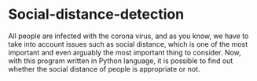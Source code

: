 # Social-distance-detection
All people are infected with the corona virus, and as you know, we have to take into account issues such as social distance, which is one of the most important and even arguably the most important thing to consider. Now, with this program written in Python language, it is possible to find out whether the social distance of people is appropriate or not.
